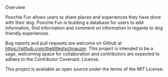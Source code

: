 Overview

Poochie Fun allows users to share places and experiences they have done with their dog. Poochie Fun is building a database for users to add information, find information and comment on information in regards to dog friendly experiences.

Bug reports and pull requests are welcome on Github at https://github.com/thelittlestschnauzer. This project is intended to be a sage, welcoming space for collaboration and contributors are expected to adhere to the Contributor Covenant. License.

This project is available as open source under the terms of the MIT License.
